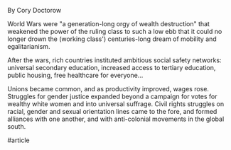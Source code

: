By Cory Doctorow

World Wars were "a generation-long orgy of wealth destruction" that weakened the power of the ruling class to such a low ebb that it could no longer drown the (working class') centuries-long dream of mobility and egalitarianism.

After the wars, rich countries instituted ambitious social safety networks: universal secondary education, increased access to tertiary education, public housing, free healthcare for everyone...

Unions became common, and as productivity improved, wages rose. Struggles for gender justice expanded beyond a campaign for votes for wealthy white women and into universal suffrage. Civil rights struggles on racial, gender and sexual orientation lines came to the fore, and formed alliances with one another, and with anti-colonial movements in the global south.

#article 



